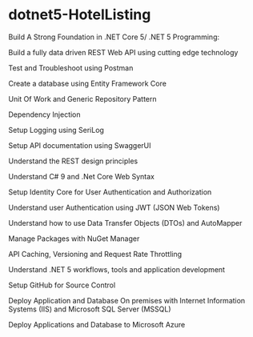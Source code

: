 # dotnet5-HotelListing

Build A Strong Foundation in .NET Core 5/ .NET 5 Programming:

Build a fully data driven REST Web API using cutting edge technology

Test and Troubleshoot using Postman

Create a database using Entity Framework Core

Unit Of Work and Generic Repository Pattern

Dependency Injection

Setup Logging using SeriLog

Setup API documentation using SwaggerUI

Understand the REST design principles

Understand C# 9 and .Net Core Web Syntax

Setup Identity Core for User Authentication and Authorization

Understand user Authentication using JWT (JSON Web Tokens)

Understand how to use Data Transfer Objects (DTOs) and AutoMapper

Manage Packages with NuGet Manager

API Caching, Versioning and Request Rate Throttling

Understand .NET 5 workflows, tools and application development

Setup GitHub for Source Control

Deploy Application and Database On premises with Internet Information Systems (IIS) and Microsoft SQL Server (MSSQL)

Deploy Applications and Database to Microsoft Azure
